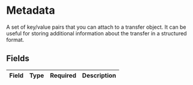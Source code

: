 # Metadata

A set of key/value pairs that you can attach to a transfer object.
It can be useful for storing additional information about the transfer in a structured format.



## Fields

| Field       | Type        | Required    | Description |
| ----------- | ----------- | ----------- | ----------- |